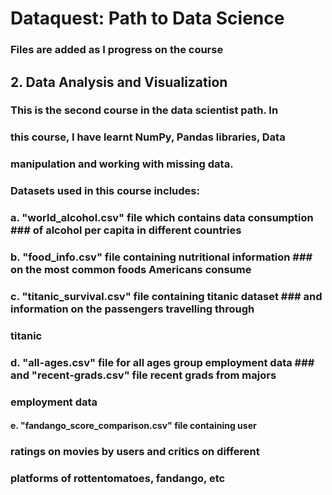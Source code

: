 # Dataquest: Path to Data Science


### Files are added as I progress on the course

## 2. Data Analysis and Visualization 
###   This is the second course in the data scientist path. In 
###   this course, I have learnt NumPy, Pandas libraries, Data 
###   manipulation and working with missing data.

### Datasets used in this course includes:
### a. "world_alcohol.csv" file which contains data consumption ###    of alcohol per capita in different countries
### b. "food_info.csv" file containing nutritional information ###    on the most common foods Americans consume
### c. "titanic_survival.csv" file containing titanic dataset ###     and information on the passengers travelling through
###     titanic
### d. "all-ages.csv" file for all ages group employment data ###     and "recent-grads.csv" file recent grads from majors
###     employment data
#### e. "fandango_score_comparison.csv" file containing user 
###     ratings on movies by users and critics on different
###     platforms of rottentomatoes, fandango, etc

